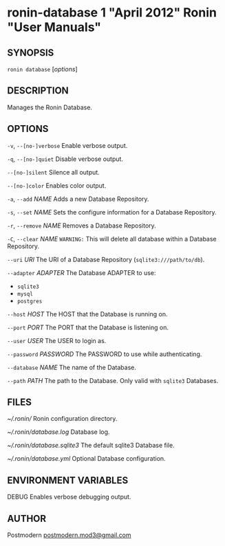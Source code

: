 # ronin-database 1 "April 2012" Ronin "User Manuals"

## SYNOPSIS

`ronin database` [*options*]

## DESCRIPTION

Manages the Ronin Database.

## OPTIONS

`-v`, `--[no-]verbose`
  Enable verbose output.

`-q`, `--[no-]quiet`
  Disable verbose output.

`--[no-]silent`
  Silence all output.

`--[no-]color`
  Enables color output.

`-a`, `--add` *NAME*
  Adds a new Database Repository.

`-s`, `--set` *NAME*
  Sets the configure information for a Database Repository.

`-r`, `--remove` *NAME*
  Removes a Database Repository.

`-C`, `--clear` *NAME*
  `WARNING:` This will delete all database within a Database Repository.

`--uri` *URI*
  The URI of a Database Repository (`sqlite3:///path/to/db`).

`--adapter` *ADAPTER*
  The Database ADAPTER to use:

  * `sqlite3`
  * `mysql`
  * `postgres`

`--host` *HOST*
  The HOST that the Database is running on.

`--port` *PORT*
  The PORT that the Database is listening on.

`--user` *USER*
  The USER to login as.

`--password` *PASSWORD*
  The PASSWORD to use while authenticating.

`--database` *NAME*
  The name of the Database.

`--path` *PATH*
  The path to the Database. Only valid with `sqlite3` Databases.

## FILES

*~/.ronin/*
  Ronin configuration directory.

*~/.ronin/database.log*
  Database log.

*~/.ronin/database.sqlite3*
  The default sqlite3 Database file.

*~/.ronin/database.yml*
  Optional Database configuration.

## ENVIRONMENT VARIABLES

DEBUG
  Enables verbose debugging output.

## AUTHOR

Postmodern <postmodern.mod3@gmail.com>

